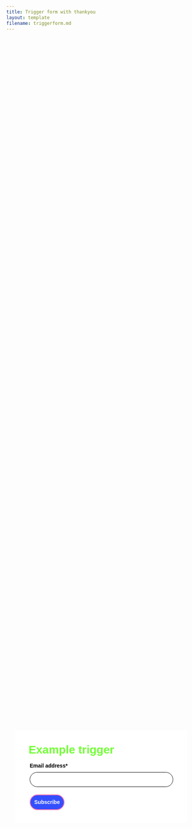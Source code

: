 ```yaml
---
title: Trigger form with thankyou
layout: template
filename: triggerform.md
--- 
```


<!-- Robs cookie deleter capture code -->
<script>
	
var runDeleteCookie = true;	
	
if(runDeleteCookie){	
	
let COOKIESTODELETE = ["ap3c", "ap3converted", "ap3dm", "ap3sess"];
	
let delete_cookie = function(name) {
    document.cookie = name +'=; Path=/; Expires=Thu, 01 Jan 1970 00:00:01 GMT;';
	console.log("Deleted ", name, "cookie");
};

COOKIESTODELETE.forEach((name) => delete_cookie(name));
	
	runDeleteCookie = false;
	}
	
</script>


<!-- Ortto robert capture code -->
<script>
    window.ap3c = window.ap3c || {};
    var ap3c = window.ap3c;
    ap3c.cmd = ap3c.cmd || [];
    ap3c.cmd.push(function() {
        ap3c.init('YdOVzkqoVlq0G5Pscm9iZXJ0', 'https://capture-api-master.stgautopilotapp.com/');
        ap3c.track({v: 0});
    });
    var s, t; s = document.createElement('script'); s.type = 'text/javascript'; s.src = "https://static.ap3stg.com/capture/master/capture.js";
    t = document.getElementsByTagName('script')[0]; t.parentNode.insertBefore(s, t);
</script>













<div id="628d89252a393a169f1fcba5" style="width: 100%; height: 100%;"><div id="628d89252a393a169f1fcba5-form" class="628d89252a393a169f1fcba5-template" style="position: relative; display: flex; height: 100%; align-items: center; justify-content: center;"><style> .ap3w-embeddable-form-628d89252a393a169f1fcba5 { box-sizing: content-box; width: 100%; font-size: 16px; max-width: 450px; max-height: 100%; overflow: auto; background-color: #ffffff; border: 2px solid transparent; box-shadow: 0 0 10px 3px rgba(0, 0, 0, 0); } .ap3w-embeddable-form-628d89252a393a169f1fcba5-contained { max-width: 300px; } .ap3w-embeddable-form-628d89252a393a169f1fcba5:before { content: ' '; display: block; position: absolute; pointer-events: none; left: 0; top: 0; width: 100%; height: 100%; opacity: 80%; background-image: url(); background-position: center center; background-size: cover; background-repeat: no-repeat; } .ap3w-embeddable-form-content { margin: auto; padding: 32px; } .ap3w-embeddable-form-628d89252a393a169f1fcba5-top { top: 0; } .ap3w-embeddable-form-628d89252a393a169f1fcba5-bottom { bottom: 0; } .ap3w-embeddable-form-628d89252a393a169f1fcba5-rounded { border-radius: 12px; } .ap3w-embeddable-form-628d89252a393a169f1fcba5 .ap3w-text { margin-bottom: 16px; } .ap3w-embeddable-form-628d89252a393a169f1fcba5 .ap3w-text * { padding-bottom: 5px; } .ap3w-embeddable-form-628d89252a393a169f1fcba5 .ap3w-video { margin-bottom: 28px; } .ap3w-embeddable-form-628d89252a393a169f1fcba5 .ap3w-video.ap3w-video--fill {margin: 0 -32px; margin-bottom: 28px;} .ap3w-embeddable-form-628d89252a393a169f1fcba5 .ap3w-video.ap3w-video--fill.ap3w-video--first { margin: -32px; margin-bottom: 28px;} .ap3w-embeddable-form-628d89252a393a169f1fcba5 .ap3w-video.ap3w-video--fill.ap3w-video--last { margin: -32px; margin-top: 20px;} .ap3w-embeddable-form-628d89252a393a169f1fcba5 .ap3w-image { margin-bottom: 28px; } .ap3w-embeddable-form-628d89252a393a169f1fcba5 .ap3w-image.ap3w-image--fill {margin: 0 -32px; margin-bottom: 28px;} .ap3w-embeddable-form-628d89252a393a169f1fcba5 .ap3w-image.ap3w-image--fill.ap3w-image--first { margin: -32px; margin-bottom: 28px;} .ap3w-embeddable-form-628d89252a393a169f1fcba5 .ap3w-image.ap3w-image--fill.ap3w-image--last { margin: -32px; margin-top: 20px;} .ap3w-embeddable-form-628d89252a393a169f1fcba5 .ap3w-reaction { margin-bottom: 16px; } .ap3w-embeddable-form-628d89252a393a169f1fcba5 .ap3w-form { margin-bottom: 16px; } .ap3w-embeddable-form-628d89252a393a169f1fcba5 .ap3w-form .ap3w-input input[type=text], .ap3w-embeddable-form-628d89252a393a169f1fcba5 .ap3w-form .ap3w-input input[type=email] { margin-bottom: 12px; } .ap3w-embeddable-form-tcpa-wrapper { text-align: center; margin-top: 12px; } .ap3w-embeddable-form-tcpa__text { color: #3f3e3e; margin: 0; font-size: 11px; line-height: 14px; } .ap3-form-br { flex-basis: 100%; height: 0; } .ap3w-embeddable-form-628d89252a393a169f1fcba5 .ap3w-powered-by-autopilot { margin-bottom: 20px; } </style><div id="selected-_d4kqbbl1t" class=" ap3w-embeddable-form-628d89252a393a169f1fcba5 ap3w-embeddable-form-628d89252a393a169f1fcba5-full ap3w-embeddable-form-628d89252a393a169f1fcba5-solid " data-select="true"><form id="ap3w-embeddable-form-628d89252a393a169f1fcba5" class="ap3w-embeddable-form-content" style="display:flex;flex-wrap:wrap;justify-content:space-between"><div class="ap3-form-br"></div><style> .ap3w-text-628d89252a393a169f1fcba5 { position: relative; margin: 0; margin-bottom: 16px; } .ap3w-text-628d89252a393a169f1fcba5.ap3w-text--last { margin-bottom: 0!important; } .ap3w-text-628d89252a393a169f1fcba5 * { margin: 0; padding-bottom: 8px; } .ap3w-text-628d89252a393a169f1fcba5 *:last-child { padding-bottom: 0!important; } .ap3w-text-628d89252a393a169f1fcba5 a { color: #3f3e3e; text-decoration: underline; } .ap3w-text-628d89252a393a169f1fcba5 h1, .ap3w-text-628d89252a393a169f1fcba5 h2, .ap3w-text-628d89252a393a169f1fcba5 h3, .ap3w-text-628d89252a393a169f1fcba5 h4, .ap3w-text-628d89252a393a169f1fcba5 h5, .ap3w-text-628d89252a393a169f1fcba5 h6, .ap3w-text-628d89252a393a169f1fcba5 p, .ap3w-text-628d89252a393a169f1fcba5 div> ul { text-transform: unset; text-decoration: unset; text-indent: unset; } .ap3w-text-628d89252a393a169f1fcba5 h1 { font-family: Helvetica, sans-serif; font-size: 30px; line-height: 1.2; color: #71ff34; font-weight: 700; font-style: normal; } .ap3w-text-628d89252a393a169f1fcba5 h2 { font-family: Helvetica, sans-serif; font-size: 20px; line-height: 1.2; color: #71ff34; font-weight: 700; font-style: normal; } .ap3w-text-628d89252a393a169f1fcba5 h3 { font-family: Helvetica, sans-serif; font-size: 17px; line-height: 1.2; color: #71ff34; font-weight: 400; font-style: normal; } .ap3w-text-628d89252a393a169f1fcba5 h4 { font-family: Helvetica, sans-serif; font-size: 14px; line-height: 1.2; color: #71ff34; font-weight: 400; font-style: normal; } .ap3w-text-628d89252a393a169f1fcba5 h5 { font-family: Helvetica, sans-serif; font-size: 12px; line-height: 1.2; color: #71ff34; font-weight: 400; font-style: normal; } .ap3w-text-628d89252a393a169f1fcba5 h6 { font-family: Helvetica, sans-serif; font-size: 12px; line-height: 1.2; color: #71ff34; font-weight: 400; font-style: normal; } .ap3w-text-628d89252a393a169f1fcba5 p { font-family: Helvetica, sans-serif; font-size: 14px; line-height: 1.2; color: #3f3e3e; font-weight: 400; font-style: normal; } .ap3w-text-628d89252a393a169f1fcba5 p[data-size="large"] { font-family: Helvetica, sans-serif; font-size: 17px; line-height: 1.2; color: #3f3e3e; font-weight: 400; font-style: normal; } .ap3w-text-628d89252a393a169f1fcba5 p[data-size="small"] { font-family: Helvetica, sans-serif; font-size: 12px; line-height: 1.2; color: #3f3e3e; font-weight: 400; font-style: normal; } .ap3w-text-628d89252a393a169f1fcba5 div > ul { font-family: Helvetica, sans-serif; font-size: 14px; line-height: 1.2; color: #3f3e3e; font-weight: 400; font-style: normal; } </style><div id="selected-_80ek06903" class="ap3w-text ap3w-text-628d89252a393a169f1fcba5 ap3w-text--first "><div data-select="true"><h1>Example trigger</h1></div></div><div class="ap3-form-br"></div><style> .ap3w-form-input-628d89252a393a169f1fcba5 { margin-bottom: 20px; } .ap3w-form-input-628d89252a393a169f1fcba5 input, .ap3w-form-input-628d89252a393a169f1fcba5 textarea { margin-top: 8px; box-sizing: border-box; width: 100%; background-color: #FFFFFF; border: 1px solid #000000; color: #000000; outline: none; font-family: Helvetica, sans-serif; font-weight: 400; font-style: normal; font-size: 14px; line-height: 1.2; padding: 10px 16px; resize: none; border-radius: 24px; } .ap3w-form-input-628d89252a393a169f1fcba5 input[type="datetime-local"], .ap3w-form-input-628d89252a393a169f1fcba5 input[type="date"] { padding: 8px 16px; } .ap3w-form-input-628d89252a393a169f1fcba5 .ap3w-form-input-label { font-weight: bold; color: #000000; font-family: Helvetica, sans-serif; font-size: 14px; line-height: 1.2; } </style><div id="selected-_i1qjpw8np" class="ap3w-form-input ap3w-form-input-628d89252a393a169f1fcba5" data-select="true" data-field-id="str::email" data-merge-strategy="override" style="margin-right:3px;margin-left:3px;width:100%"><label for="ap3w-form-input-email-628d89252a393a169f1fcba5" class="ap3w-form-input-label">Email address*</label><input type="email" id="ap3w-form-input-email-628d89252a393a169f1fcba5" step="1" name="email" required=""></div><div class="ap3-form-br"></div><style> .ap3w-form-button-628d89252a393a169f1fcba5 button { cursor: pointer; padding: 10px; font-weight: bold; outline: none; margin-left: 3px; border: 2px solid #fd71b2; color: #ffffff; background-color: #344fff; font-family: Helvetica, sans-serif; font-size: 14px; line-height: 1.2; border-radius: calc(3.125em / 2); flex: 1; } </style><div id="selected-_5x67mcwyx" class=" ap3w-form-button ap3w-form-button-628d89252a393a169f1fcba5 "><button id="ap3w-form-button-628d89252a393a169f1fcba5" type="submit" data-select="true" data-button-on-click="thank-you">Subscribe</button></div></form></div></div><div id="628d89252a393a169f1fcba5-thank-you" class="628d89252a393a169f1fcba5-template" style="position: relative; display: none; height: 100%; align-items: center; justify-content: center;"><style> .ap3w-embeddable-form-628d89252a393a169f1fcba5 { box-sizing: content-box; width: 100%; font-size: 16px; max-width: 450px; max-height: 100%; overflow: auto; background-color: #ffffff; border: 2px solid transparent; box-shadow: 0 0 10px 3px rgba(0, 0, 0, 0); } .ap3w-embeddable-form-628d89252a393a169f1fcba5-contained { max-width: 300px; } .ap3w-embeddable-form-628d89252a393a169f1fcba5:before { content: ' '; display: block; position: absolute; pointer-events: none; left: 0; top: 0; width: 100%; height: 100%; opacity: 80%; background-image: url(); background-position: center center; background-size: cover; background-repeat: no-repeat; } .ap3w-embeddable-form-content { margin: auto; padding: 32px; } .ap3w-embeddable-form-628d89252a393a169f1fcba5-top { top: 0; } .ap3w-embeddable-form-628d89252a393a169f1fcba5-bottom { bottom: 0; } .ap3w-embeddable-form-628d89252a393a169f1fcba5-rounded { border-radius: 12px; } .ap3w-embeddable-form-628d89252a393a169f1fcba5 .ap3w-text { margin-bottom: 16px; } .ap3w-embeddable-form-628d89252a393a169f1fcba5 .ap3w-text * { padding-bottom: 5px; } .ap3w-embeddable-form-628d89252a393a169f1fcba5 .ap3w-video { margin-bottom: 28px; } .ap3w-embeddable-form-628d89252a393a169f1fcba5 .ap3w-video.ap3w-video--fill {margin: 0 -32px; margin-bottom: 28px;} .ap3w-embeddable-form-628d89252a393a169f1fcba5 .ap3w-video.ap3w-video--fill.ap3w-video--first { margin: -32px; margin-bottom: 28px;} .ap3w-embeddable-form-628d89252a393a169f1fcba5 .ap3w-video.ap3w-video--fill.ap3w-video--last { margin: -32px; margin-top: 20px;} .ap3w-embeddable-form-628d89252a393a169f1fcba5 .ap3w-image { margin-bottom: 28px; } .ap3w-embeddable-form-628d89252a393a169f1fcba5 .ap3w-image.ap3w-image--fill {margin: 0 -32px; margin-bottom: 28px;} .ap3w-embeddable-form-628d89252a393a169f1fcba5 .ap3w-image.ap3w-image--fill.ap3w-image--first { margin: -32px; margin-bottom: 28px;} .ap3w-embeddable-form-628d89252a393a169f1fcba5 .ap3w-image.ap3w-image--fill.ap3w-image--last { margin: -32px; margin-top: 20px;} .ap3w-embeddable-form-628d89252a393a169f1fcba5 .ap3w-reaction { margin-bottom: 16px; } .ap3w-embeddable-form-628d89252a393a169f1fcba5 .ap3w-form { margin-bottom: 16px; } .ap3w-embeddable-form-628d89252a393a169f1fcba5 .ap3w-form .ap3w-input input[type=text], .ap3w-embeddable-form-628d89252a393a169f1fcba5 .ap3w-form .ap3w-input input[type=email] { margin-bottom: 12px; } .ap3w-embeddable-form-tcpa-wrapper { text-align: center; margin-top: 12px; } .ap3w-embeddable-form-tcpa__text { color: #3f3e3e; margin: 0; font-size: 11px; line-height: 14px; } .ap3-form-br { flex-basis: 100%; height: 0; } .ap3w-embeddable-form-628d89252a393a169f1fcba5 .ap3w-powered-by-autopilot { margin-bottom: 20px; } </style><div id="selected-_fhbyxtmeh" class=" ap3w-embeddable-form-628d89252a393a169f1fcba5 ap3w-embeddable-form-628d89252a393a169f1fcba5-full ap3w-embeddable-form-628d89252a393a169f1fcba5-solid " data-select="true"><form id="ap3w-embeddable-form-628d89252a393a169f1fcba5" class="ap3w-embeddable-form-content" style="display:flex;flex-wrap:wrap;justify-content:space-between"><div class="ap3-form-br"></div><style> .ap3w-text-628d89252a393a169f1fcba5 { position: relative; margin: 0; margin-bottom: 16px; } .ap3w-text-628d89252a393a169f1fcba5.ap3w-text--last { margin-bottom: 0!important; } .ap3w-text-628d89252a393a169f1fcba5 * { margin: 0; padding-bottom: 8px; } .ap3w-text-628d89252a393a169f1fcba5 *:last-child { padding-bottom: 0!important; } .ap3w-text-628d89252a393a169f1fcba5 a { color: #3f3e3e; text-decoration: underline; } .ap3w-text-628d89252a393a169f1fcba5 h1, .ap3w-text-628d89252a393a169f1fcba5 h2, .ap3w-text-628d89252a393a169f1fcba5 h3, .ap3w-text-628d89252a393a169f1fcba5 h4, .ap3w-text-628d89252a393a169f1fcba5 h5, .ap3w-text-628d89252a393a169f1fcba5 h6, .ap3w-text-628d89252a393a169f1fcba5 p, .ap3w-text-628d89252a393a169f1fcba5 div> ul { text-transform: unset; text-decoration: unset; text-indent: unset; } .ap3w-text-628d89252a393a169f1fcba5 h1 { font-family: Helvetica, sans-serif; font-size: 30px; line-height: 1.2; color: #71ff34; font-weight: 700; font-style: normal; } .ap3w-text-628d89252a393a169f1fcba5 h2 { font-family: Helvetica, sans-serif; font-size: 20px; line-height: 1.2; color: #71ff34; font-weight: 700; font-style: normal; } .ap3w-text-628d89252a393a169f1fcba5 h3 { font-family: Helvetica, sans-serif; font-size: 17px; line-height: 1.2; color: #71ff34; font-weight: 400; font-style: normal; } .ap3w-text-628d89252a393a169f1fcba5 h4 { font-family: Helvetica, sans-serif; font-size: 14px; line-height: 1.2; color: #71ff34; font-weight: 400; font-style: normal; } .ap3w-text-628d89252a393a169f1fcba5 h5 { font-family: Helvetica, sans-serif; font-size: 12px; line-height: 1.2; color: #71ff34; font-weight: 400; font-style: normal; } .ap3w-text-628d89252a393a169f1fcba5 h6 { font-family: Helvetica, sans-serif; font-size: 12px; line-height: 1.2; color: #71ff34; font-weight: 400; font-style: normal; } .ap3w-text-628d89252a393a169f1fcba5 p { font-family: Helvetica, sans-serif; font-size: 14px; line-height: 1.2; color: #3f3e3e; font-weight: 400; font-style: normal; } .ap3w-text-628d89252a393a169f1fcba5 p[data-size="large"] { font-family: Helvetica, sans-serif; font-size: 17px; line-height: 1.2; color: #3f3e3e; font-weight: 400; font-style: normal; } .ap3w-text-628d89252a393a169f1fcba5 p[data-size="small"] { font-family: Helvetica, sans-serif; font-size: 12px; line-height: 1.2; color: #3f3e3e; font-weight: 400; font-style: normal; } .ap3w-text-628d89252a393a169f1fcba5 div > ul { font-family: Helvetica, sans-serif; font-size: 14px; line-height: 1.2; color: #3f3e3e; font-weight: 400; font-style: normal; } </style><div id="selected-_brbr08l3b" class="ap3w-text ap3w-text-628d89252a393a169f1fcba5 ap3w-text--first ap3w-text--last"><div data-select="true"><h2 id="formTrigger">Trigger on this!</h2></div></div></form></div></div></div>



